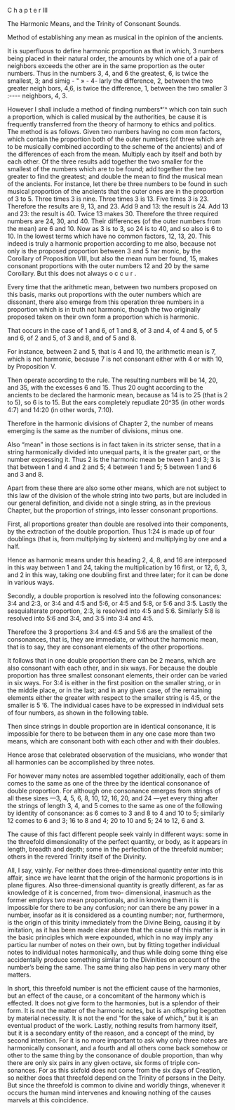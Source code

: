 C h a p t e r III

The Harmonic Means, and the Trinity of Consonant Sounds.

Method of establishing any mean as musical in the
opinion of the ancients.

It is superfluous to define harmonic proportion as that in which, 3 numbers being placed in their natural order, the amounts by which one of a pair of neighbors exceeds the other are in the same proportion as the outer numbers. Thus in the numbers 3, 4, and 6 the greatest, 6, is twice the smallest, 3; and simig - " » - 4- larly the difference, 2, between the two greater neigh­
bors, 4,6, is twice the difference, 1, between the two smaller
3 :----
neighbors, 4, 3.


However I shall include a method of finding numbers*’^ which con­
tain such a proportion, which is called musical by the authorities, be­
cause it is frequently transferred from the theory of harmony to ethics
and politics. The method is as follows. Given two numbers having no com­
mon factors, which contain the proportion both of the outer numbers (of three
which are to be musically combined according to the scheme of the ancients)
and of the differences of each from the mean. Multiply each by itself and both
by each other. Of the three results add together the two smaller for the smallest
of the numbers which are to be found; add together the two greater to find the
greatest; and double the mean to find the musical mean of the ancients. For
instance, let there be three numbers to be found in such musical proportion of
the ancients that the outer ones are in the proportion of 3 to 5. Three times
3 is nine. Three times 3 is 13. Five times 3 is 23. Therefore the results are
9, 13, and 23. Add 9 and 13: the result is 24. Add 13 and 23: the result is
40. Twice 13 makes 30. Therefore the three required numbers are 24, 30, and
40. Their differences (of the outer numbers from the mean) are 6 and 10. Now
as 3 is to 3, so 24 is to 40, and so also is 6 to 10. In the lowest terms which
have no common factors, 12, 13, 20.
This indeed is truly a harmonic proportion according to me also,
because not only is the proposed proportion between 3 and 5 har­
monic, by the Corollary of Proposition VIII, but also the mean num­
ber found, 15, makes consonant proportions with the outer numbers
12 and 20 by the same Corollary. But this does not always o c c u r .

Every time that the arithmetic mean, between two numbers proposed on this basis, marks out proportions with the outer numbers which are dissonant, there also emerge from this operation three numbers
in a proportion which is in truth not harmonic, though the two originally proposed taken on their own form a proportion which is harmonic. 

That occurs in the case of 1 and 6, of 1 and 8, of 3 and 4, of 4 and 5, of 5 and 6, of 2 and 5, of 3 and 8, and of 5 and 8. 

For instance, between 2 and 5, that is 4 and 10, the arithmetic mean is 7, which is not harmonic, because 7 is not consonant either with 4 or with 10, by Proposition V. 

Then operate according to the rule. The resulting numbers will be 14, 20, and 35, with the excesses 6 and 15. Thus 20 ought according to the ancients to be declared the harmonic mean, because as 14 is to 25 (that is 2 to 5), so 6 is to 15. But the ears completely repudiate 20^35 (in other words 4:7) and 14:20 (in other words, 7:10).

Therefore in the harmonic divisions of Chapter 2, the number of means emerging is the same as the number of divisions, minus one. 

Also “mean” in those sections is in fact taken in its stricter sense, that in a string harmonically divided into unequal parts, it is the greater part, or the number expressing it. Thus 2 is the harmonic mean be­
tween 1 and 3; 3 is that between 1 and 4 and 2 and 5; 4 between 1
and 5; 5 between 1 and 6 and 3 and 8.

Apart from these there are also some other means, which are not subject to this law of the division of the whole string into two parts, but are included in our general definition, and divide not a single string, as in the previous Chapter, but the proportion of strings, into lesser consonant proportions.

First, all proportions greater than double are resolved into their components, by the extraction of the double proportion. Thus 1:24 is made up of four doublings (that is, from multiplying by sixteen) and multiplying by one and a half. 

Hence as harmonic means under this heading 2, 4, 8, and 16 are interposed in this way between 1 and 24, taking the multiplication by 16 first, or 12, 6, 3, and 2 in this way, taking one doubling first and three later; for
it can be done in various ways. 

Secondly, a double proportion is resolved into the following consonances: 3:4 and 2:3, or 3:4 and 4:5 and 5:6, or 4:5 and
5:8, or 5:6 and 3:5. Lastly the sesquialterate proportion, 2:3, is resolved into 4:5 and 5:6.
Similarly 5:8 is resolved into 5:6 and 3:4, and 3:5 into 3:4 and 4:5.

Therefore the 3 proportions 3:4 and 4:5 and 5:6 are the smallest of the consonances, that is, they are immediate, or without the harmonic mean, that is to say, they are consonant elements of the other
proportions.

It follows that in one double proportion there can be 2 means, which are also consonant with each other, and in six
ways. For because the double proportion has three smallest consonant
elements, their order can be varied in six ways. For 3:4 is either in
the first position on the smaller string, or in the middle place, or in
the last; and in any given case, of the remaining elements either the
greater with respect to the smaller string is 4:5, or the smaller is 5 ‘6.
The individual cases have to be expressed in individual sets of
four numbers, as shown in the following table.

Then since strings in double proportion are in identical consonance, it is impossible for there to be between them in any one case more than two means, which are consonant both with each other and
with their doubles. 

Hence arose that celebrated observation of the musicians, who wonder that all harmonies can be accomplished by three notes. 

For however many notes are assembled together additionally, each of them comes to the same as one of the three by the identical consonance of double proportion. For although one consonance emerges from strings of all these
sizes —3, 4, 5, 6, 8, 10, 12, 16, 20, and 24 —yet every thing after the strings of length 3, 4, and 5 comes
to the same as one of the following by identity of consonance: as 6 comes to 3 and 8 to 4 and 10 to 5; similarly 12 comes
to 6 and 3; 16 to 8 and 4; 20 to 10 and 5; 24 to 12, 6 and 3.

The cause of this fact different people seek vainly in different ways:
some in the threefold dimensionality of the perfect quantity, or body,
as it appears in length, breadth and depth; some in the perfection
of the threefold number; others in the revered Trinity itself of the
Divinity.

All, I say, vainly. For neither does three-dimensional quantity enter
into this affair, since we have learnt that the origin of the harmonic
proportions is in plane figures. Also three-dimensional quantity is
greatly different, as far as knowledge of it is concerned, from two-
dimensional, inasmuch as the former employs two mean proportionals,
and in knowing them it is impossible for there to be any confusion;
nor can there be any power in a number, insofar as it is considered
as a counting number; nor, furthermore, is the origin of this trinity
immediately from the Divine Being, causing it by imitation, as it has
been made clear above that the cause of this matter is in the basic
principles which were expounded, which in no way imply any particu­
lar number of notes on their own, but by fitting together individual
notes to individual notes harmonically, and thus while doing some­
thing else accidentally produce something similar to the Divinities
on account of the number’s being the same. The same thing also hap­
pens in very many other matters.


In short, this threefold number is not the efficient cause of the harmonies, but an effect of the cause, or a concomitant of the harmony which is effected. It does not give form to the harmonies, but is a splendor of their form. It is not the matter of the harmonic notes, but is an offspring begotten by material necessity. It is not the end
“for the sake of which,” but it is an eventual product of the work. Lastly,
nothing results from harmony itself, but it is a secondary entity of
the reason, and a concept of the mind, by second intention. For it
is no more important to ask why only three notes are harmonically
consonant, and a fourth and all others come back somehow or other
to the same thing by the consonance of double proportion, than why
there are only six pairs in any given octave, six forms of triple con­
sonances. For as this sixfold does not come from the six days of Creation,
so neither does that threefold depend on the Trinity of persons in
the Deity. But since the threefold is common to divine and worldly
things, whenever it occurs the human mind intervenes and knowing
nothing of the causes marvels at this coincidence. 



